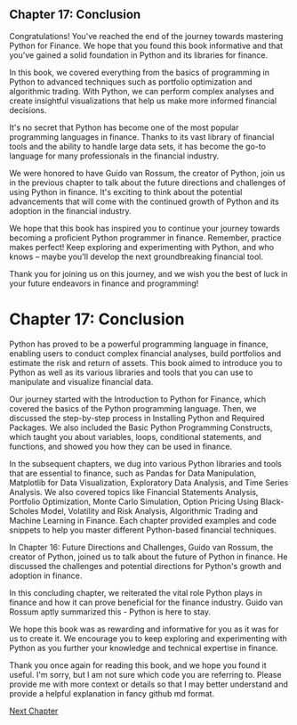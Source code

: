 ## Chapter 17: Conclusion

Congratulations! You've reached the end of the journey towards mastering Python for Finance. We hope that you found this book informative and that you've gained a solid foundation in Python and its libraries for finance.

In this book, we covered everything from the basics of programming in Python to advanced techniques such as portfolio optimization and algorithmic trading. With Python, we can perform complex analyses and create insightful visualizations that help us make more informed financial decisions.

It's no secret that Python has become one of the most popular programming languages in finance. Thanks to its vast library of financial tools and the ability to handle large data sets, it has become the go-to language for many professionals in the financial industry.

We were honored to have Guido van Rossum, the creator of Python, join us in the previous chapter to talk about the future directions and challenges of using Python in finance. It's exciting to think about the potential advancements that will come with the continued growth of Python and its adoption in the financial industry.

We hope that this book has inspired you to continue your journey towards becoming a proficient Python programmer in finance. Remember, practice makes perfect! Keep exploring and experimenting with Python, and who knows – maybe you'll develop the next groundbreaking financial tool.

Thank you for joining us on this journey, and we wish you the best of luck in your future endeavors in finance and programming!
# Chapter 17: Conclusion

Python has proved to be a powerful programming language in finance, enabling users to conduct complex financial analyses, build portfolios and estimate the risk and return of assets. This book aimed to introduce you to Python as well as its various libraries and tools that you can use to manipulate and visualize financial data.

Our journey started with the Introduction to Python for Finance, which covered the basics of the Python programming language. Then, we discussed the step-by-step process in Installing Python and Required Packages. We also included the Basic Python Programming Constructs, which taught you about variables, loops, conditional statements, and functions, and showed you how they can be used in finance.

In the subsequent chapters, we dug into various Python libraries and tools that are essential to finance, such as Pandas for Data Manipulation, Matplotlib for Data Visualization, Exploratory Data Analysis, and Time Series Analysis. We also covered topics like Financial Statements Analysis, Portfolio Optimization, Monte Carlo Simulation, Option Pricing Using Black-Scholes Model, Volatility and Risk Analysis, Algorithmic Trading and Machine Learning in Finance. Each chapter provided examples and code snippets to help you master different Python-based financial techniques.

In Chapter 16: Future Directions and Challenges, Guido van Rossum, the creator of Python, joined us to talk about the future of Python in finance. He discussed the challenges and potential directions for Python's growth and adoption in finance.

In this concluding chapter, we reiterated the vital role Python plays in finance and how it can prove beneficial for the finance industry. Guido van Rossum aptly summarized this - Python is here to stay.

We hope this book was as rewarding and informative for you as it was for us to create it. We encourage you to keep exploring and experimenting with Python as you further your knowledge and technical expertise in finance.

Thank you once again for reading this book, and we hope you found it useful.
I'm sorry, but I am not sure which code you are referring to. Please provide me with more context or details so that I may better understand and provide a helpful explanation in fancy github md format.


[Next Chapter](18_Chapter18.md)